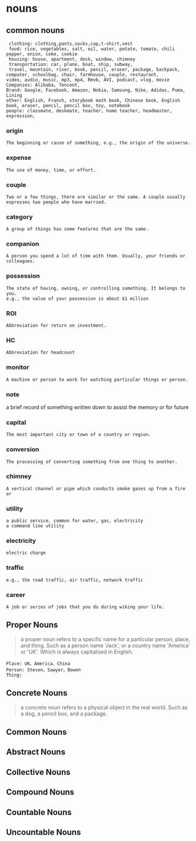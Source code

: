 # nouns 

## common nouns
	 clothing: clothing,pants,socks,cap,t-shirt,vest  
	 food: rice, vegetables, salt, oil, water, potato, tomato, chili pepper, onion, coke, cookie
	 housing: house, apartment, desk, window, chimney
	 transportation: car, plane, boat, ship, subway,
	 travel, mountain, river, book, pencil, eraser, package, backpack, computer, schoolbag, chair, farmhouse, couple, restaurant, 
	video, audio, music, mp3, mp4, Rmvb, AVI, podcast, vlog, movie
	Companies: Alibaba, Tencent, 
	Brand: Google, Facebook, Amazon, Nokia, Samsung, Nike, Adidas, Puma, Lining
	other: English, Franch, storybook math book, Chinese book, English book, eraser, pencil, pencil box, toy, notebook
	people: classmate, deskmate, teacher, home teacher, headmaster, 
	expression, 
	  
### origin
	The beginning or cause of something, e.g., the origin of the universe.
### expense
	The use of money, time, or effort.
### couple
	Two or a few things, there are similar or the same. A couple usually expresses two people who have married.
### category  
    A group of things has some features that are the same.
### companion
	A person you spend a lot of time with them. Usually, your friends or colleagues.
###  possession
	The state of having, owning, or controlling something. It belongs to you.
	e.g., the value of your possession is about $1 million
### ROI
	Abbreviation for return on investment.
### HC
	Abbreviation for headcount
### monitor
	A machine or person to work for watching particular things or person.
### note
a brief record of something written down to assist the memory or for future
### capital
	The most important city or town of a country or region.
### conversion
	The processing of converting something from one thing to another.
### chimney
	A vertical channel or pipe which conducts smoke gases up from a fire or
### utility
	a public service, common for water, gas, electricity
	a command line utility
### electricity
	electric charge
### traffic
	e.g., the road traffic, air traffic, network traffic 
### career
	A job or series of jobs that you do during wiking your life.


## Proper Nouns 
> a proper noun refers to a specific name for a particular person, place, and thing. Such as a person name 'Jack', or a country name 'America' or 'UK'. Which is always capitalised in English.
>

	Place: UK、America、China
	Person: Steven、Sawyer、Bowen
	Thing: 


## Concrete Nouns 
> a concrete noun refers to a physical object in the real world. Such as a dog, a pencil box, and a package.
	

## Common Nouns

## Abstract Nouns

## Collective Nouns

## Compound Nouns

## Countable Nouns

## Uncountable Nouns






